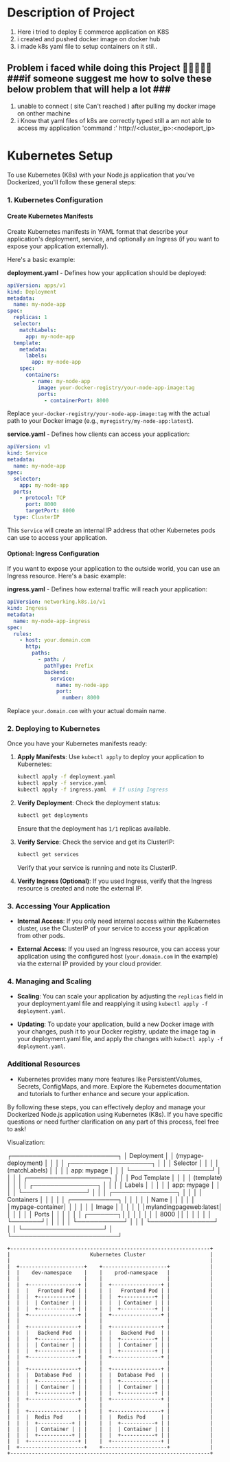 ### <h1>Description of Project </h1>
1. Here i tried to deploy E commerce application on K8S
2. i created and pushed docker image on docker hub
3. i made k8s yaml file to setup containers on it stil.. 

### <h2> Problem i faced while doing this Project 🥺🫠🥹🙏🏻 ###if someone suggest me how to solve these below problem that will help a lot  ###  </h2>
1. unable to connect ( site Can't reached ) after  pulling my docker image on onther machine
2. i Know that yaml files of k8s are correctly typed still a am not able to access my application 
   'command :' http://<cluster_ip>:<nodeport_ip>

### <h1>Kubernetes Setup </h1> ###


To use Kubernetes (K8s) with your Node.js application that you've Dockerized, you'll follow these general steps:

### 1. Kubernetes Configuration

#### Create Kubernetes Manifests

Create Kubernetes manifests in YAML format that describe your application's deployment, service, and optionally an Ingress (if you want to expose your application externally).

Here's a basic example:

**deployment.yaml** - Defines how your application should be deployed:

```yaml
apiVersion: apps/v1
kind: Deployment
metadata:
  name: my-node-app
spec:
  replicas: 1
  selector:
    matchLabels:
      app: my-node-app
  template:
    metadata:
      labels:
        app: my-node-app
    spec:
      containers:
        - name: my-node-app
          image: your-docker-registry/your-node-app-image:tag
          ports:
            - containerPort: 8000
```

Replace `your-docker-registry/your-node-app-image:tag` with the actual path to your Docker image (e.g., `myregistry/my-node-app:latest`).

**service.yaml** - Defines how clients can access your application:

```yaml
apiVersion: v1
kind: Service
metadata:
  name: my-node-app
spec:
  selector:
    app: my-node-app
  ports:
    - protocol: TCP
      port: 8000
      targetPort: 8000
  type: ClusterIP
```

This `Service` will create an internal IP address that other Kubernetes pods can use to access your application.

#### Optional: Ingress Configuration

If you want to expose your application to the outside world, you can use an Ingress resource. Here's a basic example:

**ingress.yaml** - Defines how external traffic will reach your application:

```yaml
apiVersion: networking.k8s.io/v1
kind: Ingress
metadata:
  name: my-node-app-ingress
spec:
  rules:
    - host: your.domain.com
      http:
        paths:
          - path: /
            pathType: Prefix
            backend:
              service:
                name: my-node-app
                port:
                  number: 8000
```

Replace `your.domain.com` with your actual domain name.

### 2. Deploying to Kubernetes

Once you have your Kubernetes manifests ready:

1. **Apply Manifests**: Use `kubectl apply` to deploy your application to Kubernetes:

   ```bash
   kubectl apply -f deployment.yaml
   kubectl apply -f service.yaml
   kubectl apply -f ingress.yaml  # If using Ingress
   ```

2. **Verify Deployment**: Check the deployment status:

   ```bash
   kubectl get deployments
   ```

   Ensure that the deployment has `1/1` replicas available.

3. **Verify Service**: Check the service and get its ClusterIP:

   ```bash
   kubectl get services
   ```

   Verify that your service is running and note its ClusterIP.

4. **Verify Ingress (Optional)**: If you used Ingress, verify that the Ingress resource is created and note the external IP.

### 3. Accessing Your Application

- **Internal Access**: If you only need internal access within the Kubernetes cluster, use the ClusterIP of your service to access your application from other pods.

- **External Access**: If you used an Ingress resource, you can access your application using the configured host (`your.domain.com` in the example) via the external IP provided by your cloud provider.

### 4. Managing and Scaling

- **Scaling**: You can scale your application by adjusting the `replicas` field in your deployment.yaml file and reapplying it using `kubectl apply -f deployment.yaml`.

- **Updating**: To update your application, build a new Docker image with your changes, push it to your Docker registry, update the image tag in your deployment.yaml file, and apply the changes with `kubectl apply -f deployment.yaml`.

### Additional Resources

- Kubernetes provides many more features like PersistentVolumes, Secrets, ConfigMaps, and more. Explore the Kubernetes documentation and tutorials to further enhance and secure your application.

By following these steps, you can effectively deploy and manage your Dockerized Node.js application using Kubernetes (K8s). If you have specific questions or need further clarification on any part of this process, feel free to ask!


Visualization:

┌─────────────────────────┐
│      Deployment         │
│   (mypage-deployment)   │
│                         │
│   ┌───────────────────┐ │
│   │   Selector         │ │
│   │   (matchLabels)    │ │
│   │   app: mypage      │ │
│   └───────────────────┘ │
│                         │
│   ┌───────────────────┐ │
│   │    Pod Template    │ │
│   │    (template)      │ │
│   │   ┌───────────────┐ │
│   │   │   Labels      │ │
│   │   │   app: mypage │ │
│   │   └───────────────┘ │
│   │   ┌───────────────┐ │
│   │   │   Containers  │ │
│   │   │   ┌───────────┐ │
│   │   │   │   Name    │ │
│   │   │   │mypage-container│ │
│   │   │   │   Image   │ │
│   │   │   │mylandingpageweb:latest│ │
│   │   │   │   Ports   │ │
│   │   │   │  ┌───────┐│ │
│   │   │   │  │ 8000  ││ │
│   │   │   │  └───────┘│ │
│   │   │   └───────────┘ │
│   │   └───────────────┘ │
│   └───────────────────┘ │
└─────────────────────────┘


```
+-----------------------------------------------------------------+
|                          Kubernetes Cluster                     |
|                                                                 |
|  +---------------------+    +---------------------+             |
|  |    dev-namespace    |    |    prod-namespace   |             |
|  |                     |    |                     |             |
|  |  +----------------+ |    |  +----------------+ |             |
|  |  |   Frontend Pod | |    |  |   Frontend Pod | |             |
|  |  |  +-----------+ | |    |  |  +-----------+ | |             |
|  |  |  | Container | | |    |  |  | Container | | |             |
|  |  |  +-----------+ | |    |  |  +-----------+ | |             |
|  |  +----------------+ |    |  +----------------+ |             |
|  |                     |    |                     |             |
|  |  +----------------+ |    |  +----------------+ |             |
|  |  |   Backend Pod  | |    |  |   Backend Pod  | |             |
|  |  |  +-----------+ | |    |  |  +-----------+ | |             |
|  |  |  | Container | | |    |  |  | Container | | |             |
|  |  |  +-----------+ | |    |  |  +-----------+ | |             |
|  |  +----------------+ |    |  +----------------+ |             |
|  |                     |    |                     |             |
|  |  +----------------+ |    |  +----------------+ |             |
|  |  |  Database Pod  | |    |  |  Database Pod  | |             |
|  |  |  +-----------+ | |    |  |  +-----------+ | |             |
|  |  |  | Container | | |    |  |  | Container | | |             |
|  |  |  +-----------+ | |    |  |  +-----------+ | |             |
|  |  +----------------+ |    |  +----------------+ |             |
|  |                     |    |                     |             |
|  |  +----------------+ |    |  +----------------+ |             |
|  |  |  Redis Pod     | |    |  |  Redis Pod     | |             |
|  |  |  +-----------+ | |    |  |  +-----------+ | |             |
|  |  |  | Container | | |    |  |  | Container | | |             |
|  |  |  +-----------+ | |    |  |  +-----------+ | |             |
|  |  +----------------+ |    |  +----------------+ |             |
|  +---------------------+    +---------------------+             |
+-----------------------------------------------------------------+
```
